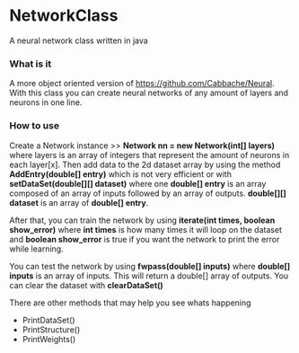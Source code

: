 # NetworkClass
A neural network class written in java

### What is it ###
A more object oriented version of https://github.com/Cabbache/Neural. With this class you can create neural networks
of any amount of layers and neurons in one line.

### How to use ###
Create a Network instance >> **Network nn = new Network(int[] layers)** where layers is an array of integers that represent
the amount of neurons in each layer[x]. Then add data to the 2d dataset array by using the method **AddEntry(double[] entry)** which is not very efficient or with **setDataSet(double[][] dataset)** where one **double[] entry** is an array composed of an array of inputs followed by an array of outputs. **double[][] dataset** is an array of **double[] entry**.

After that, you can train the network by using **iterate(int times, boolean show_error)** where **int times** is how many times it will loop on the dataset and **boolean show_error** is true if you want the network to print the error while learning.

You can test the network by using **fwpass(double[] inputs)** where **double[] inputs** is an array of inputs. This will return
a double[] array of outputs. You can clear the dataset with **clearDataSet()**

There are other methods that may help you see whats happening

* PrintDataSet()
* PrintStructure()
* PrintWeights()
